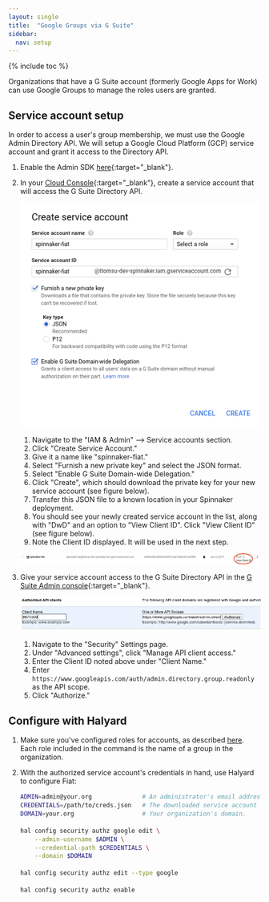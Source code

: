 ```yaml
---
layout: single
title:  "Google Groups via G Suite"
sidebar:
  nav: setup
---
```


{% include toc %}

Organizations that have a G Suite account (formerly Google Apps for Work) can use Google Groups
to manage the roles users are granted.


## Service account setup

In order to access a user's group membership, we must use the Google Admin Directory API. We will
setup a Google Cloud Platform (GCP) service account and grant it access to the Directory API.

1. Enable the Admin SDK [here](https://console.cloud.google.com/apis/api/admin/overview){:target="\_blank"}.

1. In your [Cloud Console](https://console.cloud.google.com){:target="\_blank"},
create a service account that will access the G Suite Directory API.

    ![creating a service account for Fiat in GCP console](fiat-service-account.png)

    1. Navigate to the "IAM & Admin" --> Service accounts section.
    1. Click "Create Service Account."
    1. Give it a name like "spinnaker-fiat."
    1. Select "Furnish a new private key" and select the JSON format.
    1. Select "Enable G Suite Domain-wide Delegation."
    1. Click "Create", which should download the private key for your new service account (see
    figure below).
    1. Transfer this JSON file to a known location in your Spinnaker deployment.
    1. You should see your newly created service account in the list, along with "DwD" and an
    option to "View Client ID". Click "View Client ID" (see figure below).
    1. Note the Client ID displayed. It will be used in the next step.

    ![View the client ID](fiat-cliend-id.png)

1. Give your service account access to the G Suite Directory API in the
[G Suite Admin console](https://admin.google.com){:target="\_blank"}.

    ![authorize the service account to access the Directory API](fiat-authorize-client.png)

    1. Navigate to the "Security" Settings page.
    1. Under "Advanced settings", click "Manage API client access."
    1. Enter the Client ID noted above under "Client Name."
    1. Enter `https://www.googleapis.com/auth/admin.directory.group.readonly` as the API scope.
    1. Click "Authorize."



## Configure with Halyard

1. Make sure you've configured roles for accounts, as described [here](/setup/security/authorization/#accounts). Each role included in the command is the name of a group in
the organization.

1. With the authorized service account's credentials in hand, use Halyard to configure Fiat:

   ```bash
   ADMIN=admin@your.org              # An administrator's email address
   CREDENTIALS=/path/to/creds.json   # The downloaded service account credentials
   DOMAIN=your.org                   # Your organization's domain.
   
   hal config security authz google edit \
       --admin-username $ADMIN \
       --credential-path $CREDENTIALS \
       --domain $DOMAIN
   
   hal config security authz edit --type google
   
   hal config security authz enable
   ```
